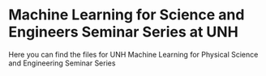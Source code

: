 # Machine Learning for Science and Engineers Seminar Series at UNH
Here you can find the files for UNH Machine Learning for Physical Science and Engineering Seminar Series
